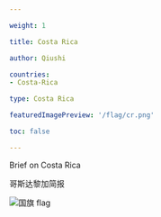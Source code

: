 ```yaml
---

weight: 1

title: Costa Rica

author: Qiushi 

countries: 
- Costa-Rica

type: Costa Rica

featuredImagePreview: '/flag/cr.png'

toc: false 

---
```


Brief on Costa Rica

哥斯达黎加简报 

<!--more-->

![国旗 flag](/flag/cr.png)